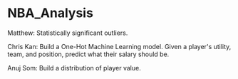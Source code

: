 # NBA_Analysis

Matthew: Statistically significant outliers. 

Chris Kan: Build a One-Hot Machine Learning model. Given a player's utility, team, and position, predict what their salary should be. 

Anuj Som: Build a distribution of player value. 
